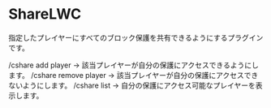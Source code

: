# ShareLWC

指定したプレイヤーにすべてのブロック保護を共有できるようにするプラグインです。

/cshare add player  ->  該当プレイヤーが自分の保護にアクセスできるようにします。
/cshare remove player  ->  該当プレイヤーが自分の保護にアクセスできないようにします。
/cshare list  ->  自分の保護にアクセス可能なプレイヤーを表示します。

